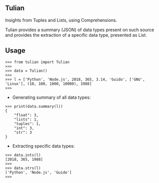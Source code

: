 ## Tulian
Insights from Tuples and Lists, using Comprehensions. 

Tulian provides a summary (JSON) of data types present on such source 
and provides the extraction of a specific data type, presented as List.

## Usage

```
>>> from tulian import Tulian
>>> 
>>> data = Tulian()
>>> 
>>> l = ['Python', 'Node.js', 2018, 365, 3.14, 'Guido', ['GNU', 'Linux'], (10, 100, 1000, 10000), 1988]
>>>
```

- Generating summary of all data types:

```
>>> print(data.summary(l))
{
    "float": 3,
    "lists": 1,
    "tuples": 1,
    "int": 3,
    "str": 3
}

```
 
- Extracting specific data types:

```
>>> data.ints(l)
[2018, 365, 1988]
>>>
>>> data.strs(l)
['Python', 'Node.js', 'Guido']
>>>
```
